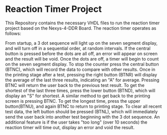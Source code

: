
# Reaction Timer Project

This Repository contains the necessary VHDL files to run the reaction timer project based on the Nexys-4-DDR Board. The reaction timer operates as follows:

From startup, a 3 dot sequence will light up on the seven segment display, and will turn off in a sequential order, at random intervals. If the central button is pressed before the dots are all off, an error will appear on screen and the result will be void. Once the dots are off, a timer will begin to count on the seven segment display. To stop the counter press the central button (BTNC), which will record the data to compare with other results. Once in the printing stage after a test, pressing the right button (BTNR) will display the average of the last three results, indicating an "A" for average. Pressing BTNC will return the user back to the previous test result. To get the shortest of the last three times, press the lower button (BTND), which will display an "S" for shortest. A similar method to get back to the printing screen is pressing BTNC. To get the longest time, press the upper button(BTNU), and again BTNC to return to printing stage. To clear all recent test data, the left button should be pressed (BTNL), which will immediately send the user back into another test beginning with the 3 dot sequence. An additional feature is if the user takes "too long" (over 10 seconds) the reaction timer will time out, display an error and void the result.

